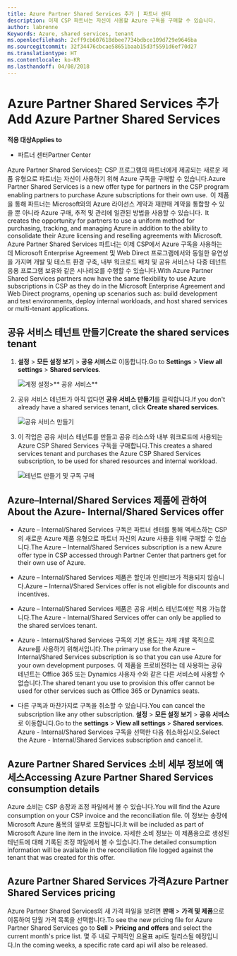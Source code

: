 ```yaml
---
title: Azure Partner Shared Services 추가 | 파트너 센터
description: 이제 CSP 파트너는 자신이 사용할 Azure 구독을 구매할 수 있습니다.
author: labrenne
Keywords: Azure, shared services, tenant
ms.openlocfilehash: 2cff9cb607618dbee7734bdbce109d729e9646ba
ms.sourcegitcommit: 32f34476cbcae58651baab15d3f5591d6ef70d27
ms.translationtype: HT
ms.contentlocale: ko-KR
ms.lasthandoff: 04/08/2018
---
```

# <a name="add-azure-partner-shared-services"></a><span data-ttu-id="9bafd-103">Azure Partner Shared Services 추가</span><span class="sxs-lookup"><span data-stu-id="9bafd-103">Add Azure Partner Shared Services</span></span>

**<span data-ttu-id="9bafd-104">적용 대상</span><span class="sxs-lookup"><span data-stu-id="9bafd-104">Applies to</span></span>**

-  <span data-ttu-id="9bafd-105">파트너 센터</span><span class="sxs-lookup"><span data-stu-id="9bafd-105">Partner Center</span></span>

<span data-ttu-id="9bafd-106">Azure Partner Shared Services는 CSP 프로그램의 파트너에게 제공되는 새로운 제품 유형으로 파트너는 자신이 사용하기 위해 Azure 구독을 구매할 수 있습니다.</span><span class="sxs-lookup"><span data-stu-id="9bafd-106">Azure Partner Shared Services is a new offer type for partners in the CSP program enabling partners to purchase Azure subscriptions for their own use.</span></span><span data-ttu-id="9bafd-107">  이 제품을 통해 파트너는 Microsoft와의 Azure 라이선스 계약과 재판매 계약을 통합할 수 있을 뿐 아니라 Azure 구매, 추적 및 관리에 일관된 방법을 사용할 수 있습니다.</span><span class="sxs-lookup"><span data-stu-id="9bafd-107">  It creates the opportunity for partners to use a uniform method for purchasing, tracking, and managing Azure in addition to the ability to consolidate their Azure licensing and reselling agreements with Microsoft.</span></span> <span data-ttu-id="9bafd-108">Azure Partner Shared Services 파트너는 이제 CSP에서 Azure 구독을 사용하는 데 Microsoft Enterprise Agreement 및 Web Direct 프로그램에서와 동일한 유연성을 가지며 개발 및 테스트 환경 구축, 내부 워크로드 배치 및 공유 서비스나 다중 테넌트 응용 프로그램 보유와 같은 시나리오를 수행할 수 있습니다.</span><span class="sxs-lookup"><span data-stu-id="9bafd-108">With Azure Partner Shared Services partners now have the same flexibility to use Azure subscriptions in CSP as they do in the Microsoft Enterprise Agreement and Web Direct programs, opening up scenarios such as:  build development and test environments, deploy internal workloads, and host shared services or multi-tenant applications.</span></span>  

## <a name="create-the-shared-services-tenant"></a><span data-ttu-id="9bafd-109">공유 서비스 테넌트 만들기</span><span class="sxs-lookup"><span data-stu-id="9bafd-109">Create the shared services tenant</span></span>

1. <span data-ttu-id="9bafd-110">**설정** > **모든 설정 보기** > **공유 서비스**로 이동합니다.</span><span class="sxs-lookup"><span data-stu-id="9bafd-110">Go to **Settings** > **View all settings** > **Shared services**.</span></span>

    ![**계정 설정**>** 공유 서비스**](images/sharedservices2.png)

2. <span data-ttu-id="9bafd-112">공유 서비스 테넌트가 아직 없다면 **공유 서비스 만들기**를 클릭합니다.</span><span class="sxs-lookup"><span data-stu-id="9bafd-112">If you don't already have a shared services tenant, click **Create shared services**.</span></span>

    ![공유 서비스 만들기](images/sharedservices3.png)

3. <span data-ttu-id="9bafd-114">이 작업은 공유 서비스 테넌트를 만들고 공유 리소스와 내부 워크로드에 사용되는 Azure CSP Shared Services 구독을 구매합니다.</span><span class="sxs-lookup"><span data-stu-id="9bafd-114">This creates a shared services tenant and purchases the Azure CSP Shared Services subscription, to be used for shared resources and internal workload.</span></span>

    ![테넌트 만들기 및 구독 구매](images/sharedservices5.png)

## <a name="about-the-azure--internalshared-services-offer"></a><span data-ttu-id="9bafd-116">Azure–Internal/Shared Services 제품에 관하여</span><span class="sxs-lookup"><span data-stu-id="9bafd-116">About the Azure- Internal/Shared Services offer</span></span>

- <span data-ttu-id="9bafd-117">Azure – Internal/Shared Services 구독은 파트너 센터를 통해 액세스하는 CSP의 새로운 Azure 제품 유형으로 파트너 자신의 Azure 사용을 위해 구매할 수 있습니다.</span><span class="sxs-lookup"><span data-stu-id="9bafd-117">The Azure – Internal/Shared Services subscription is a new Azure offer type in CSP accessed through Partner Center that partners get for their own use of Azure.</span></span> 

- <span data-ttu-id="9bafd-118">Azure – Internal/Shared Services 제품은 할인과 인센티브가 적용되지 않습니다.</span><span class="sxs-lookup"><span data-stu-id="9bafd-118">Azure – Internal/Shared Services offer is not eligible for discounts and incentives.</span></span>

- <span data-ttu-id="9bafd-119">Azure – Internal/Shared Services 제품은 공유 서비스 테넌트에만 적용 가능합니다.</span><span class="sxs-lookup"><span data-stu-id="9bafd-119">The Azure - Internal/Shared Services offer can only be applied to the shared services tenant.</span></span>

- <span data-ttu-id="9bafd-120">Azure - Internal/Shared Services 구독의 기본 용도는 자체 개발 목적으로 Azure를 사용하기 위해서입니다.</span><span class="sxs-lookup"><span data-stu-id="9bafd-120">The primary use for the Azure – Internal/Shared Services subscription is so that you can use Azure for your own development purposes.</span></span> <span data-ttu-id="9bafd-121">이 제품을 프로비전하는 데 사용하는 공유 테넌트는 Office 365 또는 Dynamics 사용자 수와 같은 다른 서비스에 사용할 수 없습니다.</span><span class="sxs-lookup"><span data-stu-id="9bafd-121">The shared tenant you use to provision this offer cannot be used for other services such as Office 365 or Dynamics seats.</span></span> 

- <span data-ttu-id="9bafd-122">다른 구독과 마찬가지로 구독을 취소할 수 있습니다.</span><span class="sxs-lookup"><span data-stu-id="9bafd-122">You can cancel the subscription like any other subscription.</span></span> <span data-ttu-id="9bafd-123">**설정** > **모든 설정 보기** > **공유 서비스**로 이동합니다.</span><span class="sxs-lookup"><span data-stu-id="9bafd-123">Go to the **settings** > **View all settings** > **Shared services**.</span></span> <span data-ttu-id="9bafd-124">Azure - Internal/Shared Services 구독을 선택한 다음 취소하십시오.</span><span class="sxs-lookup"><span data-stu-id="9bafd-124">Select the Azure - Internal/Shared Services subscription and cancel it.</span></span>

## <a name="accessing-azure-partner-shared-services-consumption-details"></a><span data-ttu-id="9bafd-125">Azure Partner Shared Services 소비 세부 정보에 액세스</span><span class="sxs-lookup"><span data-stu-id="9bafd-125">Accessing Azure Partner Shared Services consumption details</span></span>

<span data-ttu-id="9bafd-126">Azure 소비는 CSP 송장과 조정 파일에서 볼 수 있습니다.</span><span class="sxs-lookup"><span data-stu-id="9bafd-126">You will find the Azure consumption on your CSP invoice and the reconciliation file.</span></span> <span data-ttu-id="9bafd-127">이 정보는 송장에 Microsoft Azure 품목의 일부로 포함됩니다.</span><span class="sxs-lookup"><span data-stu-id="9bafd-127">It will be included as part of Microsoft Azure line item in the invoice.</span></span> <span data-ttu-id="9bafd-128">자세한 소비 정보는 이 제품용으로 생성된 테넌트에 대해 기록된 조정 파일에서 볼 수 있습니다.</span><span class="sxs-lookup"><span data-stu-id="9bafd-128">The detailed consumption information will be available in the reconciliation file logged against the tenant that was created for this offer.</span></span> 

## <a name="azure-partner-shared-services-pricing"></a><span data-ttu-id="9bafd-129">Azure Partner Shared Services 가격</span><span class="sxs-lookup"><span data-stu-id="9bafd-129">Azure Partner Shared Services pricing</span></span>

<span data-ttu-id="9bafd-130">Azure Partner Shared Services의 새 가격 파일을 보려면 **판매** > **가격 및 제품**으로 이동하여 당월 가격 목록을 선택합니다.</span><span class="sxs-lookup"><span data-stu-id="9bafd-130">To see the new pricing file for Azure Partner Shared Services go to **Sell** > **Pricing and offers** and select the current month's price list.</span></span> <span data-ttu-id="9bafd-131">몇 주 내로 구체적인 요율표 api도 릴리스될 예정입니다.</span><span class="sxs-lookup"><span data-stu-id="9bafd-131">In the coming weeks, a specific rate card api will also be released.</span></span>


